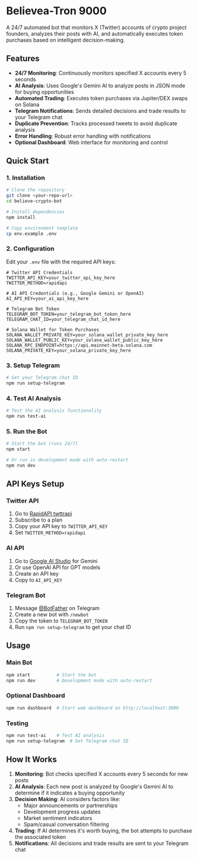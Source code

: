 # Believea-Tron 9000

A 24/7 automated bot that monitors X (Twitter) accounts of crypto project founders, analyzes their posts with AI, and automatically executes token purchases based on intelligent decision-making.

## Features

- **24/7 Monitoring**: Continuously monitors specified X accounts every 5 seconds
- **AI Analysis**: Uses Google's Gemini AI to analyze posts in JSON mode for buying opportunities
- **Automated Trading**: Executes token purchases via Jupiter/DEX swaps on Solana
- **Telegram Notifications**: Sends detailed decisions and trade results to your Telegram chat
- **Duplicate Prevention**: Tracks processed tweets to avoid duplicate analysis
- **Error Handling**: Robust error handling with notifications
- **Optional Dashboard**: Web interface for monitoring and control

## Quick Start

### 1. Installation

```bash
# Clone the repository
git clone <your-repo-url>
cd believe-crypto-bot

# Install dependencies
npm install

# Copy environment template
cp env.example .env
```

### 2. Configuration

Edit your `.env` file with the required API keys:

```env
# Twitter API Credentials
TWITTER_API_KEY=your_twitter_api_key_here
TWITTER_METHOD=rapidapi

# AI API Credentials (e.g., Google Gemini or OpenAI)
AI_API_KEY=your_ai_api_key_here

# Telegram Bot Token
TELEGRAM_BOT_TOKEN=your_telegram_bot_token_here
TELEGRAM_CHAT_ID=your_telegram_chat_id_here

# Solana Wallet for Token Purchases
SOLANA_WALLET_PRIVATE_KEY=your_solana_wallet_private_key_here
SOLANA_WALLET_PUBLIC_KEY=your_solana_wallet_public_key_here
SOLANA_RPC_ENDPOINT=https://api.mainnet-beta.solana.com
SOLANA_PRIVATE_KEY=your_solana_private_key_here
```

### 3. Setup Telegram

```bash
# Get your Telegram chat ID
npm run setup-telegram
```

### 4. Test AI Analysis

```bash
# Test the AI analysis functionality
npm run test-ai
```

### 5. Run the Bot

```bash
# Start the bot (runs 24/7)
npm start

# Or run in development mode with auto-restart
npm run dev
```

## API Keys Setup

### Twitter API
1. Go to [RapidAPI twttrapi](https://rapidapi.com/Glavier/api/twttrapi)
2. Subscribe to a plan
3. Copy your API key to `TWITTER_API_KEY`
4. Set `TWITTER_METHOD=rapidapi`

### AI API
1. Go to [Google AI Studio](https://aistudio.google.com/) for Gemini
2. Or use OpenAI API for GPT models
3. Create an API key
4. Copy to `AI_API_KEY`

### Telegram Bot
1. Message [@BotFather](https://t.me/BotFather) on Telegram
2. Create a new bot with `/newbot`
3. Copy the token to `TELEGRAM_BOT_TOKEN`
4. Run `npm run setup-telegram` to get your chat ID

## Usage

### Main Bot
```bash
npm start          # Start the bot
npm run dev        # Development mode with auto-restart
```

### Optional Dashboard
```bash
npm run dashboard  # Start web dashboard on http://localhost:3000
```

### Testing
```bash
npm run test-ai    # Test AI analysis
npm run setup-telegram  # Get Telegram chat ID
```

## How It Works

1. **Monitoring**: Bot checks specified X accounts every 5 seconds for new posts
2. **AI Analysis**: Each new post is analyzed by Google's Gemini AI to determine if it indicates a buying opportunity
3. **Decision Making**: AI considers factors like:
   - Major announcements or partnerships
   - Development progress updates
   - Market sentiment indicators
   - Spam/casual conversation filtering
4. **Trading**: If AI determines it's worth buying, the bot attempts to purchase the associated token
5. **Notifications**: All decisions and trade results are sent to your Telegram chat
